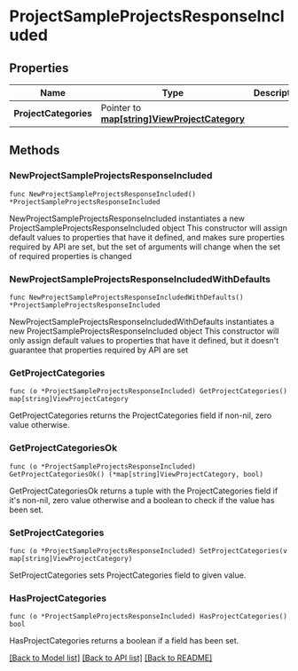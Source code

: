 # ProjectSampleProjectsResponseIncluded

## Properties

Name | Type | Description | Notes
------------ | ------------- | ------------- | -------------
**ProjectCategories** | Pointer to [**map[string]ViewProjectCategory**](view.ProjectCategory.md) |  | [optional] 

## Methods

### NewProjectSampleProjectsResponseIncluded

`func NewProjectSampleProjectsResponseIncluded() *ProjectSampleProjectsResponseIncluded`

NewProjectSampleProjectsResponseIncluded instantiates a new ProjectSampleProjectsResponseIncluded object
This constructor will assign default values to properties that have it defined,
and makes sure properties required by API are set, but the set of arguments
will change when the set of required properties is changed

### NewProjectSampleProjectsResponseIncludedWithDefaults

`func NewProjectSampleProjectsResponseIncludedWithDefaults() *ProjectSampleProjectsResponseIncluded`

NewProjectSampleProjectsResponseIncludedWithDefaults instantiates a new ProjectSampleProjectsResponseIncluded object
This constructor will only assign default values to properties that have it defined,
but it doesn't guarantee that properties required by API are set

### GetProjectCategories

`func (o *ProjectSampleProjectsResponseIncluded) GetProjectCategories() map[string]ViewProjectCategory`

GetProjectCategories returns the ProjectCategories field if non-nil, zero value otherwise.

### GetProjectCategoriesOk

`func (o *ProjectSampleProjectsResponseIncluded) GetProjectCategoriesOk() (*map[string]ViewProjectCategory, bool)`

GetProjectCategoriesOk returns a tuple with the ProjectCategories field if it's non-nil, zero value otherwise
and a boolean to check if the value has been set.

### SetProjectCategories

`func (o *ProjectSampleProjectsResponseIncluded) SetProjectCategories(v map[string]ViewProjectCategory)`

SetProjectCategories sets ProjectCategories field to given value.

### HasProjectCategories

`func (o *ProjectSampleProjectsResponseIncluded) HasProjectCategories() bool`

HasProjectCategories returns a boolean if a field has been set.


[[Back to Model list]](../README.md#documentation-for-models) [[Back to API list]](../README.md#documentation-for-api-endpoints) [[Back to README]](../README.md)


